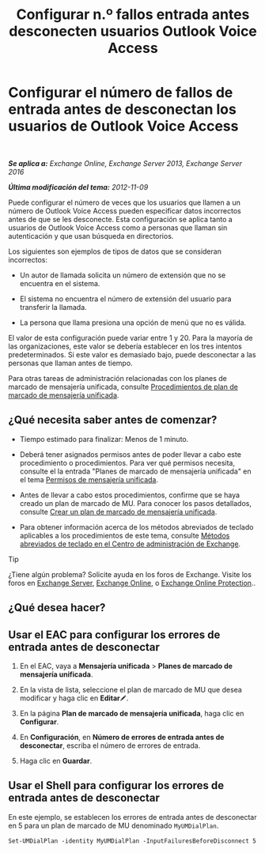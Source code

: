 ﻿---
title: 'Configurar n.º fallos entrada antes desconecten usuarios Outlook Voice Access'
TOCTitle: Configurar el número de fallos de entrada antes de desconectan los usuarios de Outlook Voice Access
ms:assetid: 64c13d17-a26a-4c9b-b495-bd69c716456a
ms:mtpsurl: https://technet.microsoft.com/es-es/library/Ee423547(v=EXCHG.150)
ms:contentKeyID: 49895673
ms.date: 05/22/2018
mtps_version: v=EXCHG.150
ms.translationtype: MT
---

# Configurar el número de fallos de entrada antes de desconectan los usuarios de Outlook Voice Access

 

_**Se aplica a:** Exchange Online, Exchange Server 2013, Exchange Server 2016_

_**Última modificación del tema:** 2012-11-09_

Puede configurar el número de veces que los usuarios que llamen a un número de Outlook Voice Access pueden especificar datos incorrectos antes de que se les desconecte. Esta configuración se aplica tanto a usuarios de Outlook Voice Access como a personas que llaman sin autenticación y que usan búsqueda en directorios.

Los siguientes son ejemplos de tipos de datos que se consideran incorrectos:

  - Un autor de llamada solicita un número de extensión que no se encuentra en el sistema.

  - El sistema no encuentra el número de extensión del usuario para transferir la llamada.

  - La persona que llama presiona una opción de menú que no es válida.

El valor de esta configuración puede variar entre 1 y 20. Para la mayoría de las organizaciones, este valor se debería establecer en los tres intentos predeterminados. Si este valor es demasiado bajo, puede desconectar a las personas que llaman antes de tiempo.

Para otras tareas de administración relacionadas con los planes de marcado de mensajería unificada, consulte [Procedimientos de plan de marcado de mensajería unificada](um-dial-plan-procedures-exchange-2013-help.md).

## ¿Qué necesita saber antes de comenzar?

  - Tiempo estimado para finalizar: Menos de 1 minuto.

  - Deberá tener asignados permisos antes de poder llevar a cabo este procedimiento o procedimientos. Para ver qué permisos necesita, consulte el la entrada "Planes de marcado de mensajería unificada" en el tema [Permisos de mensajería unificada](unified-messaging-permissions-exchange-2013-help.md).

  - Antes de llevar a cabo estos procedimientos, confirme que se haya creado un plan de marcado de MU. Para conocer los pasos detallados, consulte [Crear un plan de marcado de mensajería unificada](create-a-um-dial-plan-exchange-2013-help.md).

  - Para obtener información acerca de los métodos abreviados de teclado aplicables a los procedimientos de este tema, consulte [Métodos abreviados de teclado en el Centro de administración de Exchange](keyboard-shortcuts-in-the-exchange-admin-center-exchange-online-protection-help.md).


> [!TIP]
> ¿Tiene algún problema? Solicite ayuda en los foros de Exchange. Visite los foros en <A href="https://go.microsoft.com/fwlink/p/?linkid=60612">Exchange Server</A>, <A href="https://go.microsoft.com/fwlink/p/?linkid=267542">Exchange Online</A>, o <A href="https://go.microsoft.com/fwlink/p/?linkid=285351">Exchange Online Protection</A>..



## ¿Qué desea hacer?

## Usar el EAC para configurar los errores de entrada antes de desconectar

1.  En el EAC, vaya a **Mensajería unificada** \> **Planes de marcado de mensajería unificada**.

2.  En la vista de lista, seleccione el plan de marcado de MU que desea modificar y haga clic en **Editar**![Icono Editar](images/Bb124582.6f53ccb2-1f13-4c02-bea0-30690e6ea71d(EXCHG.150).gif "Icono Editar").

3.  En la página **Plan de marcado de mensajería unificada**, haga clic en **Configurar**.

4.  En **Configuración**, en **Número de errores de entrada antes de desconectar**, escriba el número de errores de entrada.

5.  Haga clic en **Guardar**.

## Usar el Shell para configurar los errores de entrada antes de desconectar

En este ejemplo, se establecen los errores de entrada antes de desconectar en 5 para un plan de marcado de MU denominado `MyUMDialPlan`.

    Set-UMDialPlan -identity MyUMDialPlan -InputFailuresBeforeDisconnect 5

